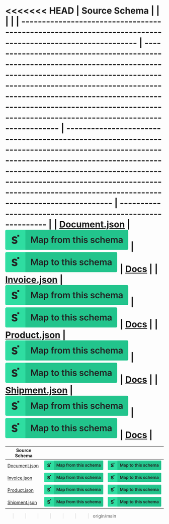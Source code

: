 <<<<<<< HEAD
| Source Schema                                                                                            |                                                                                                                                                                                                                                                                                             |                                                                                                                                                                                                                                                                                       |                                                            |
| -------------------------------------------------------------------------------------------------------- | ------------------------------------------------------------------------------------------------------------------------------------------------------------------------------------------------------------------------------------------------------------------------------------------- | ------------------------------------------------------------------------------------------------------------------------------------------------------------------------------------------------------------------------------------------------------------------------------------- | ---------------------------------------------------------- |
| [Document.json](https://raw.githubusercontent.com/Stedi/registry/main/schemas/flexport/v2/Document.json) | [![Map from this schema](/images/MapFromThisSchema.svg)](https://terminal.stedi.com/mappings/import?name=Mapping%20from%20Flexport's%20Document%20schema&referrer=registry-repo&source_json_schema=https://raw.githubusercontent.com/Stedi/registry/main/schemas/flexport/v2/Document.json) | [![Map to this schema](/images/MapToThisSchema.svg)](https://terminal.stedi.com/mappings/import?name=Mapping%20to%20Flexport's%20Document%20schema&referrer=registry-repo&target_json_schema=https://raw.githubusercontent.com/Stedi/registry/main/schemas/flexport/v2/Document.json) | [Docs](https://apidocs.flexport.com/v2/reference/Document) |
| [Invoice.json](https://raw.githubusercontent.com/Stedi/registry/main/schemas/flexport/v2/Invoice.json)   | [![Map from this schema](/images/MapFromThisSchema.svg)](https://terminal.stedi.com/mappings/import?name=Mapping%20from%20Flexport's%20Invoice%20schema&referrer=registry-repo&source_json_schema=https://raw.githubusercontent.com/Stedi/registry/main/schemas/flexport/v2/Invoice.json)   | [![Map to this schema](/images/MapToThisSchema.svg)](https://terminal.stedi.com/mappings/import?name=Mapping%20to%20Flexport's%20Invoice%20schema&referrer=registry-repo&target_json_schema=https://raw.githubusercontent.com/Stedi/registry/main/schemas/flexport/v2/Invoice.json)   | [Docs](https://apidocs.flexport.com/v2/reference/Invoice)  |
| [Product.json](https://raw.githubusercontent.com/Stedi/registry/main/schemas/flexport/v2/Product.json)   | [![Map from this schema](/images/MapFromThisSchema.svg)](https://terminal.stedi.com/mappings/import?name=Mapping%20from%20Flexport's%20Product%20schema&referrer=registry-repo&source_json_schema=https://raw.githubusercontent.com/Stedi/registry/main/schemas/flexport/v2/Product.json)   | [![Map to this schema](/images/MapToThisSchema.svg)](https://terminal.stedi.com/mappings/import?name=Mapping%20to%20Flexport's%20Product%20schema&referrer=registry-repo&target_json_schema=https://raw.githubusercontent.com/Stedi/registry/main/schemas/flexport/v2/Product.json)   | [Docs](https://apidocs.flexport.com/v2/reference/Product)  |
| [Shipment.json](https://raw.githubusercontent.com/Stedi/registry/main/schemas/flexport/v2/Shipment.json) | [![Map from this schema](/images/MapFromThisSchema.svg)](https://terminal.stedi.com/mappings/import?name=Mapping%20from%20Flexport's%20Shipment%20schema&referrer=registry-repo&source_json_schema=https://raw.githubusercontent.com/Stedi/registry/main/schemas/flexport/v2/Shipment.json) | [![Map to this schema](/images/MapToThisSchema.svg)](https://terminal.stedi.com/mappings/import?name=Mapping%20to%20Flexport's%20Shipment%20schema&referrer=registry-repo&target_json_schema=https://raw.githubusercontent.com/Stedi/registry/main/schemas/flexport/v2/Shipment.json) | [Docs](https://apidocs.flexport.com/v2/reference/Shipment) |
=======
| Source Schema                                                                                            |                                                                                                                                                                                                                                                                                             |                                                                                                                                                                                                                                                                                       |
| -------------------------------------------------------------------------------------------------------- | ------------------------------------------------------------------------------------------------------------------------------------------------------------------------------------------------------------------------------------------------------------------------------------------- | ------------------------------------------------------------------------------------------------------------------------------------------------------------------------------------------------------------------------------------------------------------------------------------- |
| [Document.json](https://raw.githubusercontent.com/Stedi/registry/main/schemas/flexport/v2/Document.json) | [![Map from this schema](/images/MapFromThisSchema.svg)](https://terminal.stedi.com/mappings/import?name=Mapping%20from%20Flexport's%20Document%20schema&referrer=registry-repo&source_json_schema=https://raw.githubusercontent.com/Stedi/registry/main/schemas/flexport/v2/Document.json) | [![Map to this schema](/images/MapToThisSchema.svg)](https://terminal.stedi.com/mappings/import?name=Mapping%20to%20Flexport's%20Document%20schema&referrer=registry-repo&target_json_schema=https://raw.githubusercontent.com/Stedi/registry/main/schemas/flexport/v2/Document.json) |
| [Invoice.json](https://raw.githubusercontent.com/Stedi/registry/main/schemas/flexport/v2/Invoice.json)   | [![Map from this schema](/images/MapFromThisSchema.svg)](https://terminal.stedi.com/mappings/import?name=Mapping%20from%20Flexport's%20Invoice%20schema&referrer=registry-repo&source_json_schema=https://raw.githubusercontent.com/Stedi/registry/main/schemas/flexport/v2/Invoice.json)   | [![Map to this schema](/images/MapToThisSchema.svg)](https://terminal.stedi.com/mappings/import?name=Mapping%20to%20Flexport's%20Invoice%20schema&referrer=registry-repo&target_json_schema=https://raw.githubusercontent.com/Stedi/registry/main/schemas/flexport/v2/Invoice.json)   |
| [Product.json](https://raw.githubusercontent.com/Stedi/registry/main/schemas/flexport/v2/Product.json)   | [![Map from this schema](/images/MapFromThisSchema.svg)](https://terminal.stedi.com/mappings/import?name=Mapping%20from%20Flexport's%20Product%20schema&referrer=registry-repo&source_json_schema=https://raw.githubusercontent.com/Stedi/registry/main/schemas/flexport/v2/Product.json)   | [![Map to this schema](/images/MapToThisSchema.svg)](https://terminal.stedi.com/mappings/import?name=Mapping%20to%20Flexport's%20Product%20schema&referrer=registry-repo&target_json_schema=https://raw.githubusercontent.com/Stedi/registry/main/schemas/flexport/v2/Product.json)   |
| [Shipment.json](https://raw.githubusercontent.com/Stedi/registry/main/schemas/flexport/v2/Shipment.json) | [![Map from this schema](/images/MapFromThisSchema.svg)](https://terminal.stedi.com/mappings/import?name=Mapping%20from%20Flexport's%20Shipment%20schema&referrer=registry-repo&source_json_schema=https://raw.githubusercontent.com/Stedi/registry/main/schemas/flexport/v2/Shipment.json) | [![Map to this schema](/images/MapToThisSchema.svg)](https://terminal.stedi.com/mappings/import?name=Mapping%20to%20Flexport's%20Shipment%20schema&referrer=registry-repo&target_json_schema=https://raw.githubusercontent.com/Stedi/registry/main/schemas/flexport/v2/Shipment.json) |
>>>>>>> origin/main
